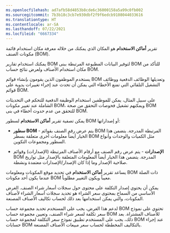 ```yaml
---
ms.openlocfilehash: ad7afb58d4853b8cde6c36000158a5a99c0fb002
ms.sourcegitcommit: 7b3b18c3cb7e930dbf2f9f6edcb9108044033616
ms.translationtype: HT
ms.contentlocale: ar-SA
ms.lasthandoff: 07/22/2021
ms.locfileid: "6667334"
---
```


تقرير **أماكن الاستخدام** هو المكان الذي يمكنك من خلاله معرفة مكان استخدام قائمة مكونات الصنف (BOM).

يمكنك استخدام تقارير BOM لتوفير البيانات المطبوعة المرتبطة ببنى BOM للتأكد من مكان استخدام الأصناف ولعرض نتائج حساب BOM.

يستخدم الموظفون الذين يقومون بإنشاء قوائم BOM وتعديلها الوظائف الدفعية ووظائف التشغيل التلقائي التي تمنع الأخطاء التي يمكن أن تحدث عند إجراء تغييرات يدوية على قوائم BOM.

على سبيل المثال، يمكن للموظفين استخدام الوظيفة الدفعية للتحكم في التحديثات الشاملة عند تغيير مكونات BOM، ويمكنهم تشغيل فحوصات التحقق من صحة BOM للتحقق من عدم حدوث أخطاء في بنى BOM.

يمكن تصفية تقرير **أماكن الاستخدام** لسطور BOM أو إصداراتها:

-   **سطور BOM** - يتم عرض رقم الصنف بقوائم BOM المرتبطة المدرجة. يتضمن هذا الخيار أيضاً معلومات أخرى متعلقة بسطر BOM مثل الكميات والوحدات وأنواع السطور ومجموعات التكوين.

-   **الإصدارات** - يتم عرض رقم الصنف مع أرقام الأصناف المرتبطة (الإصدارات) وقوائم BOM المدرجة. يتضمن هذا الخيار أيضاً المعلومات المتعلقة بالإصدار مثل تواريخ صلاحية الإصدار وما إذا كان الإصدار/الإصدارات معتمدة ونشطة.

يساعد تقرير **أماكن الاستخدام** في تحديد موقع المكونات ومعلومات BOM ذات الصلة عندما يكون أحد مكونات BOM معيباً ويكون التغيير مطلوباً.

يمكن أن يحتوي إصدار التكلفة على محتوى حول سجلات أسعار شراء الصنف.
الغرض الأساسي من السماح بمحتوى سعر الشراء هو تحديد سجلات أسعار الشراء لأصناف المكونات، والتي يمكن استخدامها بعد ذلك لحساب تكاليف الأصناف المصنعة.

لدعم هذا الغرض، يجب على المستخدم تحديد مجموعة حساب BOM تحتوي على نموذج سعر تكلفة لسعر شراء الصنف، وتعيين مجموعة حساب BOM للأصناف المشتراة. بعد ذلك، يجب على المستخدم تطبيق نموذج سعر التكلفة لمجموعة حساب BOM عند إجراء حسابات BOM بالتكاليف المخططة لحساب سعر مبيعات الأصناف المصنعة.
